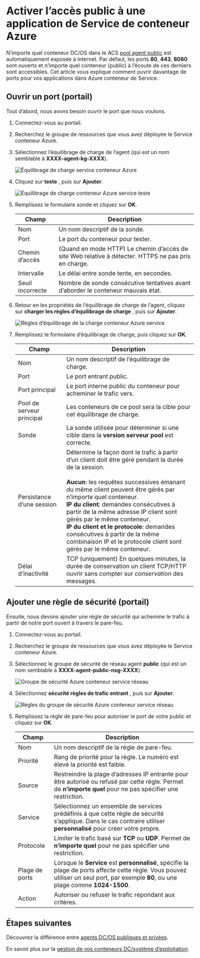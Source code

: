 <properties
   pageTitle="Activer l’accès Public à une application ACS | Microsoft Azure"
   description="Comment activer l’accès public auprès d’un Service de conteneur Azure."
   services="container-service"
   documentationCenter=""
   authors="Thraka"
   manager="timlt"
   editor=""
   tags="acs, azure-container-service"
   keywords="Docker, conteneurs, Micro-services, Mesos, Azure"/>

<tags
   ms.service="container-service"
   ms.devlang="na"
   ms.topic="article"
   ms.tgt_pltfrm="na"
   ms.workload="na"
   ms.date="08/26/2016"
   ms.author="timlt"/>

# <a name="enable-public-access-to-an-azure-container-service-application"></a>Activer l’accès public à une application de Service de conteneur Azure

N’importe quel conteneur DC/OS dans le ACS [pool agent public](container-service-mesos-marathon-ui.md#deploy-a-docker-formatted-container) est automatiquement exposée à internet. Par défaut, les ports **80**, **443**, **8080** sont ouverts et n’importe quel conteneur (public) à l’écoute de ces derniers sont accessibles. Cet article vous explique comment ouvrir davantage de ports pour vos applications dans Azure conteneur de Service.

## <a name="open-a-port-portal"></a>Ouvrir un port (portail) 

Tout d’abord, nous avons besoin ouvrir le port que nous voulons.

1. Connectez-vous au portail.
2. Recherchez le groupe de ressources que vous avez déployée le Service conteneur Azure.
3. Sélectionnez l’équilibrage de charge de l’agent (qui est un nom semblable à **XXXX-agent-kg-XXXX**).

    ![Équilibrage de charge service conteneur Azure](media/container-service-dcos-agents/agent-load-balancer.png)

4. Cliquez sur **teste** , puis sur **Ajouter**.

    ![Équilibrage de charge conteneur Azure service teste](media/container-service-dcos-agents/add-probe.png)

5. Remplissez le formulaire sonde et cliquez sur **OK**.

  	| Champ | Description |
  	| ----- | ----------- |
  	| Nom  | Un nom descriptif de la sonde. |
  	| Port  | Le port du conteneur pour tester. |
  	| Chemin d’accès  | (Quand en mode HTTP) Le chemin d’accès de site Web relative à détecter. HTTPS ne pas pris en charge. |
  	| Intervalle | Le délai entre sonde tente, en secondes. |
  	| Seuil incorrecte | Nombre de sonde consécutive tentatives avant d’aborder le conteneur mauvais état. | 
    

6. Retour en les propriétés de l’équilibrage de charge de l’agent, cliquez sur **charger les règles d’équilibrage de charge** , puis sur **Ajouter**.

    ![Règles d’équilibrage de la charge conteneur Azure service](media/container-service-dcos-agents/add-balancer-rule.png)

7. Remplissez le formulaire d’équilibrage de charge, puis cliquez sur **OK**.

  	| Champ | Description |
  	| ----- | ----------- |
  	| Nom  | Un nom descriptif de l’équilibrage de charge. |
  	| Port  | Le port entrant public. |
  	| Port principal | Le port interne public du conteneur pour acheminer le trafic vers. |
  	| Pool de serveur principal | Les conteneurs de ce pool sera la cible pour cet équilibrage de charge. |
  	| Sonde | La sonde utilisée pour déterminer si une cible dans la **version serveur pool** est correcte. |
  	| Persistance d’une session | Détermine la façon dont le trafic à partir d’un client doit être géré pendant la durée de la session.<br><br>**Aucun**: les requêtes successives émanant du même client peuvent être gérés par n’importe quel conteneur.<br>**IP du client**: demandes consécutives à partir de la même adresse IP client sont gérés par le même conteneur.<br>**IP du client et le protocole**: demandes consécutives à partir de la même combinaison IP et le protocole client sont gérés par le même conteneur. |
  	| Délai d’inactivité | TCP (uniquement) En quelques minutes, la durée de conservation un client TCP/HTTP ouvrir sans compter sur *conservation* des messages. |

## <a name="add-a-security-rule-portal"></a>Ajouter une règle de sécurité (portail)

Ensuite, nous devons ajouter une règle de sécurité qui achemine le trafic à partir de notre port ouvert à travers le pare-feu.

1. Connectez-vous au portail.
2. Recherchez le groupe de ressources que vous avez déployée le Service conteneur Azure.
3. Sélectionnez le groupe de sécurité de réseau agent **public** (qui est un nom semblable à **XXXX-agent-public-nsg-XXXX**).

    ![Groupe de sécurité Azure conteneur service réseau](media/container-service-dcos-agents/agent-nsg.png)

4. Sélectionnez **sécurité règles de trafic entrant** , puis sur **Ajouter**.

    ![Règles du groupe de sécurité Azure conteneur service réseau](media/container-service-dcos-agents/add-firewall-rule.png)

5. Remplissez la règle de pare-feu pour autoriser le port de votre public et cliquez sur **OK**.

  	| Champ | Description |
  	| ----- | ----------- |
  	| Nom  | Un nom descriptif de la règle de pare-feu. |
  	| Priorité | Rang de priorité pour la règle. Le numéro est élevé la priorité est faible. |
  	| Source | Restreindre la plage d’adresses IP entrante pour être autorisé ou refusé par cette règle. Permet de **n’importe quel** pour ne pas spécifier une restriction. |
  	| Service | Sélectionnez un ensemble de services prédéfinis à que cette règle de sécurité s’applique. Dans le cas contraire utiliser **personnalisé** pour créer votre propre. |
  	| Protocole | Limiter le trafic basé sur **TCP** ou **UDP**. Permet de **n’importe quel** pour ne pas spécifier une restriction. |
  	| Plage de ports | Lorsque le **Service** est **personnalisé**, spécifie la plage de ports affecte cette règle. Vous pouvez utiliser un seul port, par exemple **80**, ou une plage comme **1024-1500**. |
  	| Action | Autoriser ou refuser le trafic répondant aux critères. |

## <a name="next-steps"></a>Étapes suivantes

Découvrez la différence entre [agents DC/OS publiques et privées](container-service-dcos-agents.md).

En savoir plus sur la [gestion de vos conteneurs DC/système d’exploitation](container-service-mesos-marathon-ui.md).